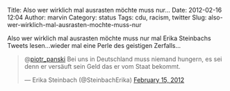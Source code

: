 Title: Also wer wirklich mal ausrasten möchte muss nur...
Date: 2012-02-16 12:04
Author: marvin
Category: status
Tags: cdu, racism, twitter
Slug: also-wer-wirklich-mal-ausrasten-mochte-muss-nur

Also wer wirklich mal ausrasten möchte muss nur mal Erika Steinbachs
Tweets lesen...wieder mal eine Perle des geistigen Zerfalls...

> @[piotr\_panski](https://twitter.com/piotr_panski) Bei uns in
> Deutschland muss niemand hungern, es sei denn er versäuft sein Geld
> das er vom Staat bekommt.
>
> — Erika Steinbach (@SteinbachErika) [February 15,
> 2012](https://twitter.com/SteinbachErika/status/169881266274054144)

<p>
<script src="//platform.twitter.com/widgets.js" charset="utf-8"></script>
</p>

